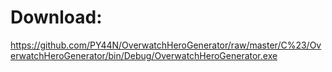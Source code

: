 # Download:

https://github.com/PY44N/OverwatchHeroGenerator/raw/master/C%23/OverwatchHeroGenerator/bin/Debug/OverwatchHeroGenerator.exe
